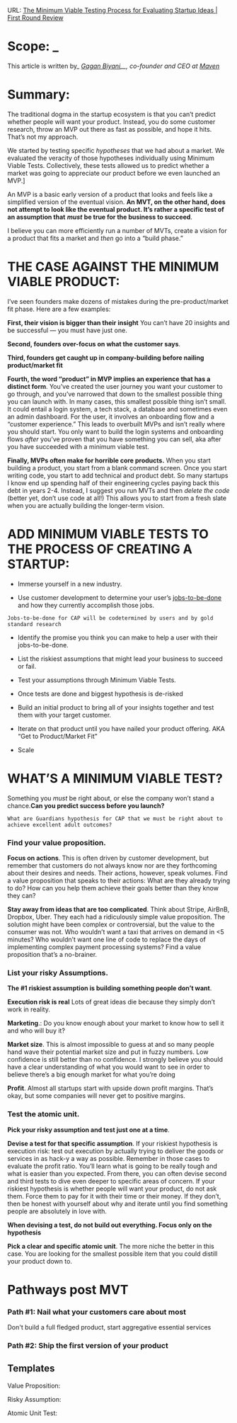 



URL: [The Minimum Viable Testing Process for Evaluating Startup Ideas | First Round Review](https://review.firstround.com/the-minimum-viable-testing-process-for-evaluating-startup-ideas)

 # Scope: _
 
 This article is written by_ _[Gagan Biyani](https://twitter.com/gaganbiyani "null")__, co-founder and CEO at_ _[Maven](https://maven.com/ "null")_

# Summary: 

The traditional dogma in the startup ecosystem is that you can’t predict whether people will want your product. Instead, you do some customer research, throw an MVP out there as fast as possible, and hope it hits. That’s not my approach.


We started by testing specific _hypotheses_ that we had about a market. We evaluated the veracity of those hypotheses individually using Minimum Viable Tests. Collectively, these tests allowed us to predict whether a market was going to appreciate our product before we even launched an MVP.]

 An MVP is a basic early version of a product that looks and feels like a simplified version of the eventual vision. **An MVT, on the other hand, does not attempt to look like the eventual product. It’s rather a specific test of an assumption that** **_must_** **be true for the business to succeed**.
 
 I believe you can more efficiently run a number of MVTs, create a vision for a product that fits a market and _then_ go into a “build phase.”

# **THE CASE AGAINST THE MINIMUM VIABLE PRODUCT:**

I’ve seen founders make dozens of mistakes during the pre-product/market fit phase. Here are a few examples:

**First, their vision is bigger than their insight**
You can’t have 20 insights and be successful — you must have just one.

**Second, founders over-focus on what the customer says**.

**Third, founders get caught up in company-building before nailing product/market fit**

**Fourth, the word “product” in MVP implies an experience that has a distinct form**. You’ve created the user journey you want your customer to go through, and you’ve narrowed that down to the smallest possible thing you can launch with. In many cases, this smallest possible thing isn’t small. It could entail a login system, a tech stack, a database and sometimes even an admin dashboard. For the user, it involves an onboarding flow and a “customer experience.” This leads to overbuilt MVPs and isn’t really where you should start. You only want to build the login systems and onboarding flows _after_ you’ve proven that you have something you can sell, aka after you have succeeded with a minimum viable test.

**Finally, MVPs often make for horrible core products.** When you start building a product, you start from a blank command screen. Once you start writing code, you start to add technical and product debt. So many startups I know end up spending half of their engineering cycles paying back this debt in years 2-4. Instead, I suggest you run MVTs and then _delete the code_ (better yet, don’t use code at all!) This allows you to start from a fresh slate when you are actually building the longer-term vision.


# **ADD MINIMUM VIABLE TESTS TO THE PROCESS OF CREATING A STARTUP:**

- Immerse yourself in a new industry.

- Use customer development to determine your user’s [jobs-to-be-done](https://review.firstround.com/build-products-that-solve-real-problems-with-this-lightweight-jtbd-framework "null") and how they currently accomplish those jobs.

```co
Jobs-to-be-done for CAP will be codetermined by users and by gold standard research
```

- Identify the promise you think you can make to help a user with their jobs-to-be-done.

- List the riskiest assumptions that might lead your business to succeed or fail.

- Test your assumptions through Minimum Viable Tests.

- Once tests are done and biggest hypothesis is de-risked

- Build an initial product to bring all of your insights together and test them with your target customer.

- Iterate on that product until you have nailed your product offering. AKA “Get to Product/Market Fit”

- Scale


# **WHAT’S A MINIMUM VIABLE TEST?**

Something you _must_ be right about, or else the company won’t stand a chance.**Can you predict success before you launch?**


```co
What are Guardians hypothesis for CAP that we must be right about to achieve excellent adult outcomes?

```
### **Find your value proposition.**


**Focus on actions**. This is often driven by customer development, but remember that customers do not always know nor are they forthcoming about their desires and needs. Their actions, however, speak volumes. Find a value proposition that speaks to their actions: What are they already trying to do? How can you help them achieve their goals better than they know they can?

**Stay away from ideas that are too complicated**. Think about Stripe, AirBnB, Dropbox, Uber. They each had a ridiculously simple value proposition. The solution might have been complex or controversial, but the value to the consumer was not. Who wouldn’t want a taxi that arrives on demand in <5 minutes? Who wouldn’t want one line of code to replace the days of implementing complex payment processing systems? Find a value proposition that’s a no-brainer.


### **List your risky Assumptions.**

**The #1 riskiest assumption is building something people don’t want**.

**Execution risk is real**  Lots of great ideas die because they simply don’t work in reality.

**Marketing**.: Do you know enough about your market to know how to sell it and who will buy it?

**Market size**. This is almost impossible to guess at and so many people hand wave their potential market size and put in fuzzy numbers. Low confidence is still better than no confidence. I strongly believe you should have a clear understanding of what you would want to see in order to believe there’s a big enough market for what you’re doing

**Profit**. Almost all startups start with upside down profit margins. That’s okay, but some companies will never get to positive margins.


### **Test the atomic unit.**

**Pick your risky assumption and test just one at a time**.

**Devise a test for that specific assumption**. If your riskiest hypothesis is execution risk: test out execution by actually trying to deliver the goods or services in as hack-y a way as possible. Remember in those cases to evaluate the profit ratio. You’ll learn what is going to be really tough and what is easier than you expected. From there, you can often devise second and third tests to dive even deeper to specific areas of concern. If your riskiest hypothesis is whether people will want your product, do not ask them. Force them to pay for it with their time or their money. If they don’t, then be honest with yourself about why and iterate until you find something people are absolutely in love with.


**When devising a test, do not build out everything. Focus only on the hypothesis**

**Pick a clear and specific atomic unit**. The more niche the better in this case. You are looking for the smallest possible item that you could distill your product down to.

# **Pathways post MVT**

### **Path #1: Nail what your customers care about most** 

Don't build a full fledged product, start aggregative essential services

### **Path #2: Ship the first version of your product**

## Templates

Value Proposition: 


Risky Assumption:


Atomic Unit Test: 

